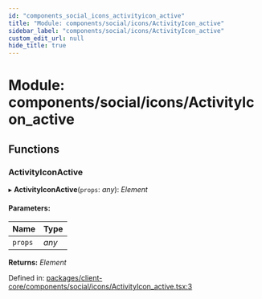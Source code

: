 ```yaml
---
id: "components_social_icons_activityicon_active"
title: "Module: components/social/icons/ActivityIcon_active"
sidebar_label: "components/social/icons/ActivityIcon_active"
custom_edit_url: null
hide_title: true
---
```


# Module: components/social/icons/ActivityIcon\_active

## Functions

### ActivityIconActive

▸ **ActivityIconActive**(`props`: *any*): *Element*

#### Parameters:

Name | Type |
:------ | :------ |
`props` | *any* |

**Returns:** *Element*

Defined in: [packages/client-core/components/social/icons/ActivityIcon_active.tsx:3](https://github.com/xr3ngine/xr3ngine/blob/56376a778/packages/client-core/components/social/icons/ActivityIcon_active.tsx#L3)
